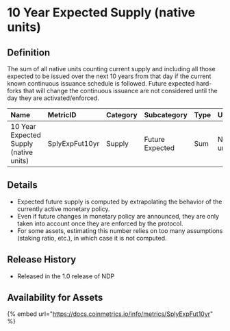 # 10 Year Expected Supply \(native units\)

## Definition

The sum of all native units counting current supply and including all those expected to be issued over the next 10 years from that day if the current known continuous issuance schedule is followed. Future expected hard-forks that will change the continuous issuance are not considered until the day they are activated/enforced.

| Name | MetricID | Category | Subcategory | Type | Unit | Interval |
| :--- | :--- | :--- | :--- | :--- | :--- | :--- |
| 10 Year Expected Supply \(native units\) | SplyExpFut10yr | Supply | Future Expected  | Sum | Native units | 10 years |

## Details

* Expected future supply is computed by extrapolating the behavior of the currently active monetary policy.
* Even if future changes in monetary policy are announced, they are only taken into account once they are enforced by the protocol.
* For some assets, estimating this number relies on too many assumptions \(staking ratio, etc.\), in which case it is not computed.

## Release History

* Released in the 1.0 release of NDP

## Availability for Assets

{% embed url="https://docs.coinmetrics.io/info/metrics/SplyExpFut10yr" %}

